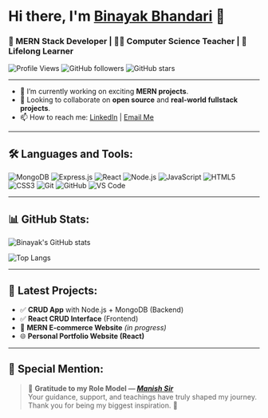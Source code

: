 # Hi there, I'm [Binayak Bhandari](https://binayakbhandari.com.np) 👋

### 🚀 MERN Stack Developer | 👨‍🏫 Computer Science Teacher | 🌱 Lifelong Learner 

![Profile Views](https://komarev.com/ghpvc/?username=binayakbhandari&color=blue)  ![GitHub followers](https://img.shields.io/github/followers/binayakbhandari?label=Follow&style=social)  ![GitHub stars](https://img.shields.io/github/stars/binayakbhandari?style=social)

---

- 🔭 I’m currently working on exciting **MERN projects**.
- 👯 Looking to collaborate on **open source** and **real-world fullstack projects**.
- 📫 How to reach me: [LinkedIn](https://www.linkedin.com/in/binayak-bhandari/) | [Email Me](https://mail.google.com/mail/?view=cm&fs=1&to=binayakbhandari60@gmail.com)

---

## 🛠️ Languages and Tools:

![MongoDB](https://img.shields.io/badge/MongoDB-4EA94B?style=for-the-badge&logo=mongodb&logoColor=white)
![Express.js](https://img.shields.io/badge/Express.js-000000?style=for-the-badge&logo=express&logoColor=white)
![React](https://img.shields.io/badge/React-61DAFB?style=for-the-badge&logo=react&logoColor=black)
![Node.js](https://img.shields.io/badge/Node.js-339933?style=for-the-badge&logo=nodedotjs&logoColor=white)
![JavaScript](https://img.shields.io/badge/JavaScript-F7DF1E?style=for-the-badge&logo=javascript&logoColor=black)
![HTML5](https://img.shields.io/badge/HTML5-E34F26?style=for-the-badge&logo=html5&logoColor=white)
![CSS3](https://img.shields.io/badge/CSS3-1572B6?style=for-the-badge&logo=css3&logoColor=white)
![Git](https://img.shields.io/badge/Git-F05032?style=for-the-badge&logo=git&logoColor=white)
![GitHub](https://img.shields.io/badge/GitHub-181717?style=for-the-badge&logo=github&logoColor=white)
![VS Code](https://img.shields.io/badge/VS_Code-0078D4?style=for-the-badge&logo=visual%20studio%20code&logoColor=white)

---

## 📊 GitHub Stats:

![Binayak's GitHub stats](https://github-readme-stats.vercel.app/api?username=binayakbhandari&show_icons=true&theme=tokyonight)

![Top Langs](https://github-readme-stats.vercel.app/api/top-langs/?username=binayakbhandari&layout=compact&theme=tokyonight)

---

## 🚀 Latest Projects:
- ✅ **CRUD App** with Node.js + MongoDB (Backend)
- ✅ **React CRUD Interface** (Frontend)
- 🛒 **MERN E-commerce Website** *(in progress)*
- 🌐 **Personal Portfolio Website (React)**

---

## 🌟 Special Mention:

> 🙌 **Gratitude to my Role Model — *[Manish Sir](https://github.com/maheshbasnet089)***  
> Your guidance, support, and teachings have truly shaped my journey.  
> Thank you for being my biggest inspiration. 💙

